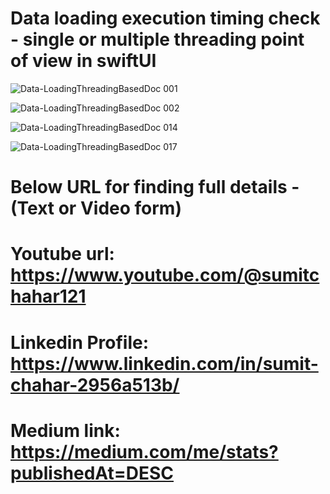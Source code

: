 # Data loading execution timing check - single or multiple threading point of view in swiftUI

![Data-LoadingThreadingBasedDoc 001](https://github.com/user-attachments/assets/3e582443-9274-439e-9544-32c2fc2a7a46)

![Data-LoadingThreadingBasedDoc 002](https://github.com/user-attachments/assets/40048160-fd5b-49b5-95e2-cdeeb62e6c4a)

![Data-LoadingThreadingBasedDoc 014](https://github.com/user-attachments/assets/fcbf9e17-4a0f-42e4-9912-f7c3312c104d)

![Data-LoadingThreadingBasedDoc 017](https://github.com/user-attachments/assets/2c5db2ee-b55b-43fb-b638-39fec03600f5)

# Below URL for finding full details - (Text or Video form)

# Youtube url: https://www.youtube.com/@sumitchahar121

# Linkedin Profile: https://www.linkedin.com/in/sumit-chahar-2956a513b/

# Medium link: https://medium.com/me/stats?publishedAt=DESC
